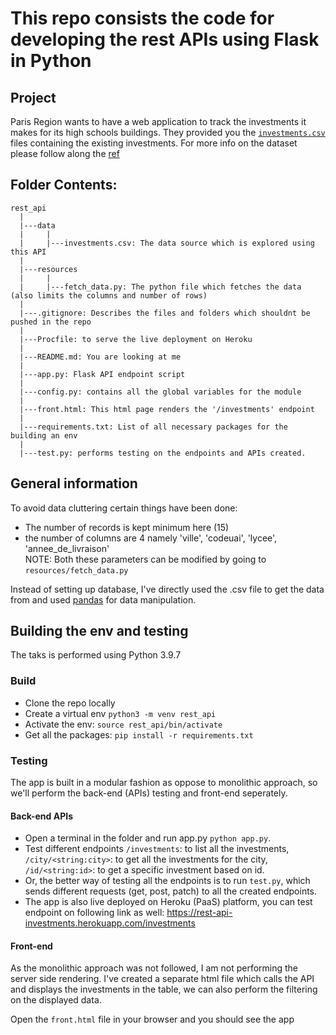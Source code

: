 # This repo consists the code for developing the rest APIs using Flask in Python

## Project

Paris Region wants to have a web application to track the investments it makes for its high schools buildings. They provided you the [`investments.csv`](data/investments.csv) files containing the existing investments. For more info on the dataset please follow along the [ref](https://www.data.gouv.fr/fr/datasets/operations-de-construction-et-de-renovation-dans-les-lycees-francilens/)


## Folder Contents:
```
rest_api  
  |  
  |---data   
  |     |  
  |     |---investments.csv: The data source which is explored using this API  
  |  
  |---resources    
  |     |
  |     |---fetch_data.py: The python file which fetches the data (also limits the columns and number of rows)
  |
  |---.gitignore: Describes the files and folders which shouldnt be pushed in the repo
  |
  |---Procfile: to serve the live deployment on Heroku
  |
  |---README.md: You are looking at me
  |
  |---app.py: Flask API endpoint script
  |
  |---config.py: contains all the global variables for the module
  |
  |---front.html: This html page renders the '/investments' endpoint 
  |
  |---requirements.txt: List of all necessary packages for the building an env
  |
  |---test.py: performs testing on the endpoints and APIs created.
```  


## General information

To avoid data cluttering certain things have been done: 
- The number of records is kept minimum here (15)
- the number of columns are 4 namely 'ville', 'codeuai', 'lycee', 'annee_de_livraison'  
NOTE: Both these parameters can be modified by going to `resources/fetch_data.py`

Instead of setting up database, I've directly used the .csv file to get the data from and used [pandas](https://pandas.pydata.org/docs/) for data manipulation.


## Building the env and testing   
The taks is performed using Python 3.9.7

### Build
- Clone the repo locally
- Create a virtual env `python3 -m venv rest_api`  
- Activate the env: `source rest_api/bin/activate`  
- Get all the packages: `pip install -r requirements.txt`

### Testing
The app is built in a modular fashion as oppose to monolithic approach, so we'll perform the back-end (APIs) testing and front-end seperately.

#### Back-end APIs
- Open a terminal in the folder and run app.py `python app.py`.  
- Test different endpoints `/investments`: to list all the investments, `/city/<string:city>`: to get all the investments for the city, `/id/<string:id>`: to get a specific investment based on id.  
- Or, the better way of testing all the endpoints is to run `test.py`, which sends different requests (get, post, patch) to all the created endpoints.
- The app is also live deployed on Heroku (PaaS) platform, you can test endpoint on following link as well: https://rest-api-investments.herokuapp.com/investments

#### Front-end
As the monolithic approach was not followed, I am not performing the server side rendering. I've created a separate html file which calls the API and displays the investments in the table, we can also perform the filtering on the displayed data.  

Open the `front.html` file in your browser and you should see the app 
